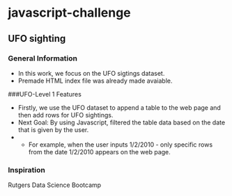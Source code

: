 # javascript-challenge

## UFO sighting

### General Information
* In this work, we focus on the UFO sigtings dataset. 
* Premade HTML index file was already made avaiable. 

###UFO-Level 1 Features
* Firstly, we use the UFO dataset to append a table to the web page and then add rows for UFO sightings.
* Next Goal: By using Javascript, filtered the table data based on the date that is given by the user. 
* * For example, when the user inputs 1/2/2010 - only specific rows from the date 1/2/2010 appears on the web page. 

### Inspiration
Rutgers Data Science Bootcamp


